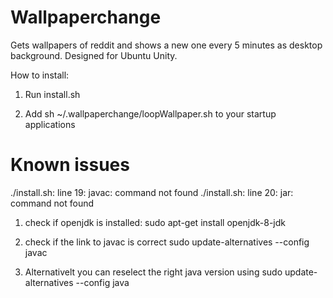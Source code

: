 # Wallpaperchange
Gets wallpapers of reddit and shows a new one every 5 minutes as desktop background. Designed for Ubuntu Unity.


How to install:

1) Run install.sh

2) Add sh ~/.wallpaperchange/loopWallpaper.sh to your startup applications


# Known issues

./install.sh: line 19: javac: command not found
./install.sh: line 20: jar: command not found

1) check if openjdk is installed:
    sudo apt-get install openjdk-8-jdk
    
2) check if the link to javac is correct
    sudo update-alternatives --config javac
    
3) Alternativelt you can reselect the right java version using
    sudo update-alternatives --config java
